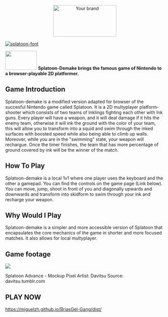  <p align="center"><img src="https://dewey.tailorbrands.com/production/brand_version_mockup_image/498/1235177498_cfa15dd3-578c-4921-a628-10b27a0e290d.png?cb=1538152939" width="200" height="100"  alt="Your brand" data-testing-id="card-image">

<a href="https://fontmeme.com/splatoon-font/"><img src="https://fontmeme.com/permalink/180926/840fff17aaeae53630c423a62be293a8.png" alt="splatoon-font" border="0"></a>

<img style="-webkit-user-select: none;" src="https://lhshelpdesk.files.wordpress.com/2014/11/tldr-tldrlogo-2.jpg"  width="100" height="60" > **Splatoon-Demake brings the famous game of Nintendo to a 
browser-playable 2D platformer.**

## Game Introduction

Splatoon-demake is a modified version adapted for browser of the succesful Nintendo game called Splatoon.
It is a 2D multyplayer platform-shooter which consists of two teams of Inklings fighting each
other with Ink guns. Every player will have a weapon, and it will deal damage if it hits the enemy team,
otherwise it will ink the ground with the color of your team, this will allow you to 
transform into a squid and swim through the inked surfaces with boosted speed while
also being able to climb up walls. Moreover, while you are in the 
"swimming" state, your weapon will rechargue.
Once the timer finishes, the team that has more percentage of ground covered by ink will be 
the winner of the match.

## How To Play
Splatoon-demake is a local 1v1 where one player uses the keyboard and the other a gamepad. You can find the controls on the game page (Link below). You can move, jump, shoot in front of you and diagonally upwards and downwards and transform into skidform to swim through your ink and recharge your weapon.

## Why Would I Play
Splatoon-demake is a simpler and more accessible version of Splatoon that encapsulates the core mechanics of the game in shorter and more focused matches. It also allows for local multyplayer.

## **Game footage**

<img style="-webkit-user-select: none;" src="https://i.pinimg.com/originals/c5/4b/fc/c54bfcc5f67f3a0c94b43a7166baa4a2.png">

Splatoon Advance - Mockup Pixel Artist: Davitsu Source: davitsu.tumblr.com

## PLAY NOW
https://miguelzh.github.io/BriasGel-Gang/dist/



